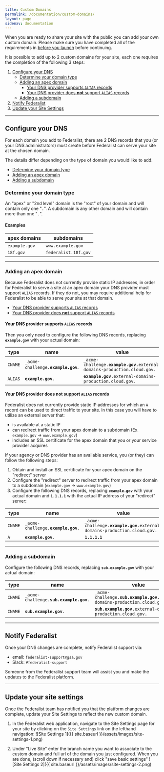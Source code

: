 ```yaml
---
title: Custom Domains
permalink: /documentation/custom-domains/
layout: page
sidenav: documentation
---
```


When you are ready to share your site with the public you can add your own custom domain. Please make sure you have completed all of the requirements in [before you launch](/documentation/before-you-launch#requirements) before continuing.

It is possible to add up to 2 custom domains for your site, each one requires the completion of the following 3 steps:

1. [Configure your DNS](#configure-your-dns)
    * [Determine your domain type](#determine-your-domain-type)
    * [Adding an apex domain](#adding-an-apex-domain)
        - [Your DNS provider supports `ALIAS` records](#your-dns-provider-supports-alias-records)
        - [Your DNS provider does **not** support `ALIAS` records](#your-dns-provider-does-not-support-alias-records)
    * [Adding a subdomain](#adding-a-subdomain)
2. [Notify Federalist](#notify-federalist)
3. [Update your Site Settings](#update-your-site-settings)

---

## Configure your DNS

For each domain you add to Federalist, there are 2 DNS records that you (or your DNS administrators) must create before  Federalist can serve your site at the chosen domain.

The details differ depending on the type of domain you would like to add.

- [Determine your domain type](#determine-your-domain-type)
- [Adding an apex domain](#adding-an-apex-domain)
- [Adding a subdomain](#adding-a-subdomain)

### Determine your domain type
An "apex" or "2nd level" domain is the "root" of your domain and will contain only one "`.`". A subdomain is any other domain and will contain more than one "`.`".

#### Examples

| apex domains  | subdomains           |
| ------------- | -------------------- |
| `example.gov` | `www.example.gov`    | 
| `18f.gov`     | `federalist.18f.gov` |

---

### Adding an apex domain

Because Federalist does not currently provide static IP addresses, in order for Federalist to serve a site at an apex domain your DNS provider must support `ALIAS` records. If they do not, you may require additional help for Federalist to be able to serve your site at that domain.

- [Your DNS provider supports `ALIAS` records](#your-dns-provider-supports-alias-records)
- [Your DNS provider does **not** support `ALIAS` records](#your-dns-provider-does-not-support-alias-records)

#### Your DNS provider supports `ALIAS` records

Then you only need to configure the following DNS records, replacing **`example.gov`** with your actual domain:

| type | name | value |
| ---- | ---- | ----- |
| `CNAME` | `_acme-challenge.`**`example.gov`**. | `_acme-challenge.`**`example.gov`**`.external-domains-production.cloud.gov.` |
| `ALIAS` | **`example.gov`**`.` | **`example.gov`**`.external-domains-production.cloud.gov.` |

#### Your DNS provider does **not** support `ALIAS` records
Federalist does not currently provide static IP addresses for which an `A` record can be used to direct traffic to your site. In this case you will have to utilize an external server that:
- is available at a static IP
- can redirect traffic from your apex domain to a subdomain (Ex. `example.gov` -> `www.example.gov`)
- includes an SSL certificate for the apex domain that you or your service provider acquires

If your agency or DNS provider has an available service, you (or they) can follow the following steps:

1. Obtain and install an SSL certificate for your apex domain on the "redirect" server
2. Configure the "redirect" server to redirect traffic from your apex domain to a subdomain (`example.gov` -> `www.example.gov`)
3. Configure the following DNS records, replacing **`example.gov`** with your actual domain and **`1.1.1.1`** with the actual IP address of your "redirect" server:

| type | name | value |
| ---- | ---- | ----- |
| `CNAME` | `_acme-challenge.`**`example.gov`**`.` | `_acme-challenge.`**`example.gov`**`.external-domains-production.cloud.gov.` |
| `A` | **`example.gov`**`.` | **`1.1.1.1`** |

---

### Adding a subdomain
Configure the following DNS records, replacing **`sub.example.gov`** with your actual domain:

| type | name | value |
| ---- | ---- | ----- |
| `CNAME` | `_acme-challenge.`**`sub.example.gov`**`.` | `_acme-challenge.`**`sub.example.gov`**`.external-domains-production.cloud.gov.` |
| `CNAME` | **`sub.example.gov`**`.` | **`sub.example.gov`**`.external-domains-production.cloud.gov.` |

---

## Notify Federalist
Once your DNS changes are complete, notify Federalist support via:
- email: `federalist-support@gsa.gov`
- Slack: `#federalist-support`

Someone from the Federalist support team will assist you and make the updates to the Federalist platform.

---

## Update your site settings
Once the Federalist team has notified you that the platform changes are complete, update your Site Settings to reflect the new custom domain.

1. In the Federalist web application, navigate to the Site Settings page for your site by clicking on the `Site Settings` link on the lefthand navigation:
![Site Settings 1]({{ site.baseurl }}/assets/images/site-settings-1.png)

2. Under "Live Site" enter the branch name you want to associate to the custom domain and full url of the domain you just configured. When you are done, (scroll down if necessary and) click "save basic settings"
![Site Settings 2]({{ site.baseurl }}/assets/images/site-settings-2.png)

